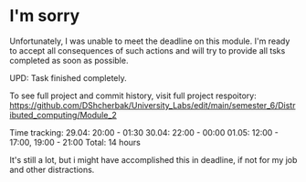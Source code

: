 # I'm sorry

Unfortunately, I was unable to meet the deadline on this module. I'm ready to accept all consequences of such actions and will try to provide all tsks completed as soon as possible. 

UPD: Task finished completely. 

To see full project and commit history, visit full project respoitory: https://github.com/DShcherbak/University_Labs/edit/main/semester_6/Distributed_computing/Module_2

Time tracking: 
29.04: 20:00 - 01:30
30.04: 22:00 - 00:00
01.05: 12:00 - 17:00, 19:00 - 21:00
Total: 14 hours

It's still a lot, but i might have accomplished this in deadline, if not for my job and other distractions.

